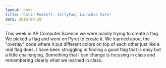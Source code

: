 ```yaml
---
layout: post
title: "Colin Powlett, JellyFam, Launches Site"
date: 2018-09-20
---
```


This week in AP Computer Science we were mainly trying to create a flag. We picked a flag and went on Pyret to create it. We learned about the "overlay" code where it put different colors on top of each other just like a real flag does. I have been struggling in finding a good flag that is easy but a little challenging. Something that I can change is focusing in class and remembering clearly what we learned in class.
